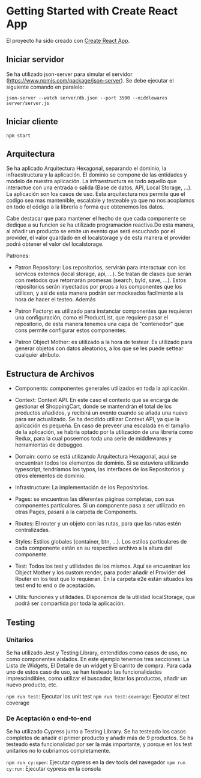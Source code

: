 # Getting Started with Create React App

El proyecto ha sido creado con [Create React App](https://github.com/facebook/create-react-app).

## Iniciar servidor

Se ha utilizado json-server para simular el servidor (https://www.npmjs.com/package/json-server).
Se debe ejecutar el siguiente comando en paralelo:

`json-server --watch server/db.json --port 3500 --middlewares server/server.js`

## Iniciar cliente

`npm start`

## Arquitectura

Se ha aplicado Arquitectura Hexagonal, separando el dominio, la infraestructura y la aplicación. El dominio se compone de las entidades y modelo de nuestra aplicación. La infraestructura es todo aquello que interactue con una entrada o salida (Base de datos, API, Local Storage, ...). La aplicación son los casos de uso. Esta arquitectura nos permite que el codigo sea mas mantenible, escalable y testeable ya que no nos acoplamos en todo el código a la librería o forma que obtenemos los datos.

Cabe destacar que para mantener el hecho de que cada componente se dedique a su funcion se ha utilizado programación reactiva.De esta manera, al añadir un producto se emite un evento que será escuchado por el provider, el valor guardado en el localstorage y de esta manera el provider podrá obtener el valor del localstorage.

Patrones:

- Patron Repository: Los repositorios, servirán para interactuar con los servicos externos (local storage, api, ...). Se tratan de clases que serán con metodos que retornarán promesas (search, byId, save, ...). Estos repositorios serán inyectados por props a los componentes que los utilicen, y así de esta manera podrán ser mockeados facilmente a la hora de hacer el testeo. Además

- Patron Factory: es utilizado para instanciar componentes que requieran una configuración, como el ProductList, que requiere pasar el repositorio, de esta manera tenemos una capa de "contenedor" que cons permite configurar estos componentes.

- Patron Object Mother: es utilizado a la hora de testear. Es utilizado para generar objetos con datos aleatorios, a los que se les puede settear cualquier atributo.

## Estructura de Archivos

- Components: componentes generales utilizados en toda la aplicación.

- Context: Context API. En este caso el contexto que se encarga de gestionar el ShoppingCart, donde se mantendrán el total de los productos añadidos, y recibirá un evento cuando se añada una nuevo para ser actualizado. Se ha decidido utilizar Context API, ya que la aplicación es pequeña. En caso de preveer una escalada en el tamaño de la aplicación, se habría optado por la utilización de una librería como Redux, para la cual poseemos toda una serie de middlewares y herramientas de debuggeo.

- Domain: como se está utilizando Arquitectura Hexagonal, aquí se encuentran todos los elementos de dominio. Si se estuviera utilizando typescript, tendríamos los typos, las interfaces de los Repositorios y otros elementos de dominio.

- Infrastructure: La implementación de los Repositorios.

- Pages: se encuentras las diferentes páginas completas, con sus componentes particulares. Si un componente pasa a ser utilizado en otras Pages, pasará a la carpeta de Components.

- Routes: El router y un objeto con las rutas, para que las rutas estén centralizadas.

- Styles: Estilos globales (container, btn, ...). Los estilos particulares de cada componente están en su respectivo archivo a la altura del componente.

- Test: Todos los test y utilidades de los mismos. Aquí se encuentran los Object Mother y los custom render, para poder añadir el Provider del Router en los test que lo requieran. En la carpeta e2e están situados los test end to end o de aceptación.

- Utils: funciones y utilidades. Disponemos de la utilidad localStorage, que podrá ser compartida por toda la aplicación.

## Testing

### Unitarios

Se ha utilizado Jest y Testing Library, entendidos como casos de uso, no como componentes aislados. En este ejemplo tenemos tres secciones: La Lista de Widgets, El Detalle de un widget y El carrito de compra. Para cada uno de estos caso de uso, se han testeado las funcionalidades imprescindibles, como utilizar el buscador, listar los productos, añadir un nuevo producto, etc.

`npm run test`: Ejecutar los unit test
`npm run test:coverage`: Ejecutar el test coverage

### De Aceptación o end-to-end

Se ha utilizado Cypress junto a Testing Library. Se ha testeado los casos completos de añadir el primer producto y añadir más de 9 productos. Se ha testeado esta funcionalidad por ser la más importante, y porque en los test unitarios no lo cubriamos completamente.

`npm run cy:open`: Ejecutar cypress en la dev tools del navegador
`npm run cy:run`: Ejecutar cypress en la consola
